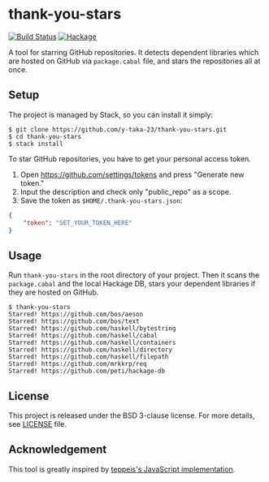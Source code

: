 thank-you-stars
===============

[![Build Status](https://travis-ci.org/y-taka-23/thank-you-stars.svg?branch=master)](https://travis-ci.org/y-taka-23/thank-you-stars)
[![Hackage](https://img.shields.io/hackage/v/thank-you-stars.svg)](https://hackage.haskell.org/package/thank-you-stars)

A tool for starring GitHub repositories. It detects dependent libraries
which are hosted on GitHub via `package.cabal` file,
and stars the repositories all at once.

Setup
-----

The project is managed by Stack, so you can install it simply:

```console
$ git clone https://github.com/y-taka-23/thank-you-stars.git
$ cd thank-you-stars
$ stack install
```

To star GitHub repositories, you have to get your personal access token.

1. Open https://github.com/settings/tokens and press "Generate new token."
1. Input the description and check only "public_repo" as a scope.
1. Save the token as `$HOME/.thank-you-stars.json`:

```json
{
    "token": "SET_YOUR_TOKEN_HERE"
}
```

Usage
-----

Run `thank-you-stars` in the root directory of your project.
Then it scans the `package.cabal` and the local Hackage DB,
stars your dependent libraries if they are hosted on GitHub.

```console
$ thank-you-stars
Starred! https://github.com/bos/aeson
Starred! https://github.com/bos/text
Starred! https://github.com/haskell/bytestring
Starred! https://github.com/haskell/cabal
Starred! https://github.com/haskell/containers
Starred! https://github.com/haskell/directory
Starred! https://github.com/haskell/filepath
Starred! https://github.com/mrkkrp/req
Starred! https://github.com/peti/hackage-db
```

License
-------

This project is released under the BSD 3-clause license.
For more details, see [LICENSE](./LICENSE) file.

Acknowledgement
---------------

This tool is greatly inspired by
[teppeis's JavaScript implementation](https://github.com/teppeis/thank-you-stars).
